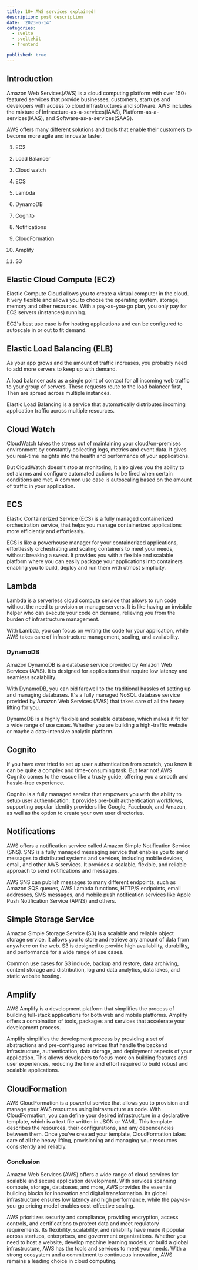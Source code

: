 ```yaml
---
title: 10+ AWS services explained!
description: post description
date: '2023-6-14'
categories:
  - svelte
  - sveltekit
  - frontend

published: true
---
```


## Introduction

Amazon Web Services(AWS) is a cloud computing platform with over 150+ featured services that provide businesses, customers, startups and developers with access to cloud infrastructures and software. AWS includes the mixture of Infrascture-as-a-services(IAAS), Platform-as-a-services(IAAS), and Software-as-a-services(SAAS).

AWS offers many different solutions and tools that enable their customers to become more agile and innovate faster.

1. EC2

2. Load Balancer

3. Cloud watch

4. ECS

5. Lambda

6. DynamoDB

7. Cognito

8. Notifications

9. CloudFormation

10. Amplify

11. S3

## Elastic Cloud Compute (EC2)

Elastic Compute Cloud allows you to create a virtual computer in the cloud. It very flexible and allows you to choose the operating system, storage, memory and other resources. With a pay-as-you-go plan, you only pay for EC2 servers (instances) running.

EC2's best use case is for hosting applications and can be configured to autoscale in or out to fit demand.

## Elastic Load Balancing (ELB)

As your app grows and the amount of traffic increases, you probably need to add more servers to keep up with demand.

A load balancer acts as a single point of contact for all incoming web traffic to your group of servers. These requests route to the load balancer first, Then are spread across multiple instances.

Elastic Load Balancing is a service that automatically distributes incoming application traffic across multiple resources.

## Cloud Watch

CloudWatch takes the stress out of maintaining your cloud/on-premises environment by constantly collecting logs, metrics and event data. It gives you real-time insights into the health and performance of your applications.

But CloudWatch doesn't stop at monitoring, It also gives you the ability to set alarms and configure automated actions to be fired when certain conditions are met. A common use case is autoscaling based on the amount of traffic in your application.

## ECS

Elastic Containerized Service (ECS) is a fully managed containerized orchestration service, that helps you manage containerized applications more efficiently and effortlessly.

ECS is like a powerhouse manager for your containerized applications, effortlessly orchestrating and scaling containers to meet your needs, without breaking a sweat. It provides you with a flexible and scalable platform where you can easily package your applications into containers enabling you to build, deploy and run them with utmost simplicity.

## Lambda

Lambda is a serverless cloud compute service that allows to run code without the need to provision or manage servers. It is like having an invisible helper who can execute your code on demand, relieving you from the burden of infrastructure management.

With Lambda, you can focus on writing the code for your application, while AWS takes care of infrastructure management, scaling, and availability.

### DynamoDB

Amazon DynamoDB is a database service provided by Amazon Web Services (AWS). It is designed for applications that require low latency and seamless scalability.

With DynamoDB, you can bid farewell to the traditional hassles of setting up and managing databases. It's a fully managed NoSQL database service provided by Amazon Web Services (AWS) that takes care of all the heavy lifting for you.

DynamoDB is a highly flexible and scalable database, which makes it fit for a wide range of use cases. Whether you are building a high-traffic website or maybe a data-intensive analytic platform.

## Cognito

If you have ever tried to set up user authentication from scratch, you know it can be quite a complex and time-consuming task. But fear not! AWS Cognito comes to the rescue like a trusty guide, offering you a smooth and hassle-free experience.

Cognito is a fully managed service that empowers you with the ability to setup user authentication. It provides pre-built authentication workflows, supporting popular identity providers like Google, Facebook, and Amazon, as well as the option to create your own user directories.

## Notifications

AWS offers a notification service called Amazon Simple Notification Service (SNS). SNS is a fully managed messaging service that enables you to send messages to distributed systems and services, including mobile devices, email, and other AWS services. It provides a scalable, flexible, and reliable approach to send notifications and messages.

AWS SNS can publish messages to many different endpoints, such as Amazon SQS queues, AWS Lambda functions, HTTP/S endpoints, email addresses, SMS messages, and mobile push notification services like Apple Push Notification Service (APNS) and others.

## Simple Storage Service

Amazon Simple Storage Service (S3) is a scalable and reliable object storage service. It allows you to store and retrieve any amount of data from anywhere on the web. S3 is designed to provide high availability, durability, and performance for a wide range of use cases.

Common use cases for S3 include, backup and restore, data archiving, content storage and distribution, log and data analytics, data lakes, and static website hosting.

## Amplify

AWS Amplify is a development platform that simplifies the process of building full-stack applications for both web and mobile platforms. Amplify offers a combination of tools, packages and services that accelerate your development process.

Amplify simplifies the development process by providing a set of abstractions and pre-configured services that handle the backend infrastructure, authentication, data storage, and deployment aspects of your application. This allows developers to focus more on building features and user experiences, reducing the time and effort required to build robust and scalable applications.

## CloudFormation

AWS CloudFormation is a powerful service that allows you to provision and manage your AWS resources using infrastructure as code. With CloudFormation, you can define your desired infrastructure in a declarative template, which is a text file written in JSON or YAML. This template describes the resources, their configurations, and any dependencies between them. Once you've created your template, CloudFormation takes care of all the heavy lifting, provisioning and managing your resources consistently and reliably.

### Conclusion

Amazon Web Services (AWS) offers a wide range of cloud services for scalable and secure application development. With services spanning compute, storage, databases, and more, AWS provides the essential building blocks for innovation and digital transformation. Its global infrastructure ensures low latency and high performance, while the pay-as-you-go pricing model enables cost-effective scaling.

AWS prioritizes security and compliance, providing encryption, access controls, and certifications to protect data and meet regulatory requirements. Its flexibility, scalability, and reliability have made it popular across startups, enterprises, and government organizations. Whether you need to host a website, develop machine learning models, or build a global infrastructure, AWS has the tools and services to meet your needs. With a strong ecosystem and a commitment to continuous innovation, AWS remains a leading choice in cloud computing.
